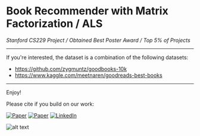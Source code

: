 # Book Recommender with Matrix Factorization / ALS
*Stanford CS229 Project / Obtained Best Poster Award / Top 5% of Projects*

----

If you're interested, the dataset is a combination of the following datasets:
* https://github.com/zygmuntz/goodbooks-10k
* https://www.kaggle.com/meetnaren/goodreads-best-books 

----

Enjoy!

Please cite if you build on our work:


[![Paper](https://img.shields.io/badge/Paper%202019-Stanford-blue?style=for-the-badge)](http://cs229.stanford.edu/proj2019aut/data/manual/book.pdf)
[![Paper](https://img.shields.io/badge/award2019-best%20poster-brightgreen?style=for-the-badge)](http://cs229.stanford.edu/proj2019aut/data/assignment_308875_raw/26478633.pdf)
[![LinkedIn](https://img.shields.io/badge/-LinkedIn-black.svg?style=for-the-badge&logo=linkedin&colorB=555)](https://www.linkedin.com/in/cecileloge/)
<!--
* Paper: http://cs229.stanford.edu/proj2019aut/data/manual/book.pdf
* Poster: http://cs229.stanford.edu/proj2019aut/data/assignment_308875_raw/26478633.pdf
-->

![alt text](https://github.com/cecileloge/cs229-RecoBook/blob/master/Poster.png?raw=true)
